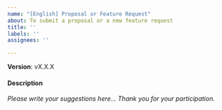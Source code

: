 ```yaml
---
name: "[English] Proposal or Feature Request"
about: To submit a proposal or a new feature request
title: ''
labels: ''
assignees: ''

---
```


<!-- Please provide all the following information. Thank you. -->
**Version**: vX.X.X

#### Description
_Please write your suggestions here... Thank you for your participation._
